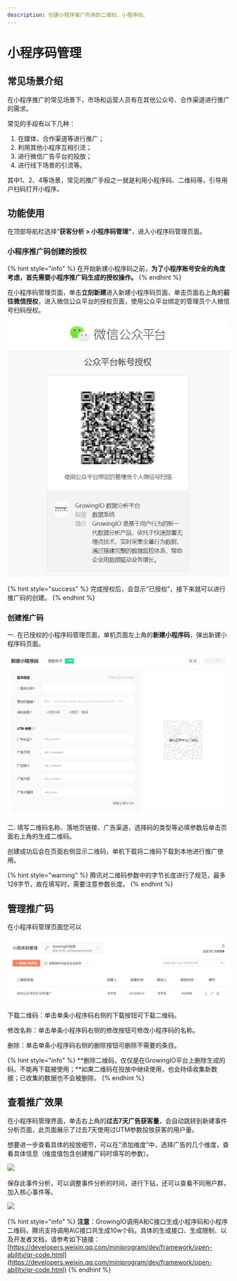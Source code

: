 ```yaml
---
description: 创建小程序推广所用的二维码、小程序码。
---
```


# 小程序码管理

## 常见场景介绍 <a id="chang-jian-chang-jing-jie-shao"></a>

在小程序推广的常见场景下，市场和运营人员有在其他公众号、合作渠道进行推广的需求。

常见的手段有以下几种：

1. 在媒体、合作渠道等进行推广；
2. 利用其他小程序互相引流；
3. 进行微信广告平台的投放；
4. 进行线下场景的引流等。‌

其中1、2、4等场景，常见的推广手段之一就是利用小程序码、二维码等，引导用户扫码打开小程序。‌

## 功能使用 <a id="gong-neng-shi-yong-shuo-ming"></a>

‌在顶部导航栏选择“**获客分析 &gt; 小程序码管理”**，进入小程序码管理页面。

### 小程序推广码创建的授权 <a id="di-yi-bu-jin-hang-xiao-cheng-xu-tui-guang-ma-chuang-jian-de-shou-quan-cao-zuo"></a>

{% hint style="info" %}
在开始新建小程序码之前，**为了小程序账号安全的角度考虑，首先需要小程序推广码生成的授权操作。**
{% endhint %}

在小程序码管理页面，单击**立刻新建**进入新建小程序码页面，单击页面右上角的**前往微信授权**，进入微信公众平台的授权页面，使用公众平台绑定的管理员个人微信号扫码授权。

![](../../.gitbook/assets/image%20%2879%29.png)

{% hint style="success" %}
完成授权后，会显示“已授权”，接下来就可以进行推广码的创建。‌
{% endhint %}

### 创建推广码

一. 在已授权的小程序码管理页面，单机页面左上角的**新建小程序码**，弹出新建小程序码页面。

![](../../.gitbook/assets/image%20%28147%29.png)

二. 填写二维码名称、落地页链接、广告渠道，选择码的类型等必填参数后单击页面右上角的生成二维码。

创建成功后会在页面右侧显示二维码，单机下载将二维码下载到本地进行推广使用。

{% hint style="warning" %}
腾讯对二维码参数中的字节长度进行了规范，最多128字节，故在填写时，需要注意参数长度。‌
{% endhint %}

## 管理推广码

在小程序码管理页面您可以

![](../../.gitbook/assets/image%20%28183%29.png)

下载二维码：单击单条小程序码右侧的下载按钮可下载二维码。

修改名称：单击单条小程序码右侧的修改按钮可修改小程序码的名称。

删除：单击单条小程序码右侧的删除按钮可删除不需要的条目。

{% hint style="info" %}
**删除二维码，仅仅是在GrowingIO平台上删除生成的码，不能再下载被使用；**如果二维码在投放中继续使用，也会持续收集新数据；已收集的数据也不会被删除。
{% endhint %}

## 查看推广效果

在小程序码管理界面，单击右上角的**过去7天广告获客量**，会自动跳转到新建事件分析页面，此页面展示了过去7天使用过UTM参数投放获客的用户量。

想要进一步查看具体的投放细节，可以在“添加维度”中，选择广告的几个维度，查看具体信息（维度值包含创建推广码时填写的参数）。

![](https://docs.growingio.com/.gitbook/assets/-LGNxeGABUADKiTWTaEM-LMgq7UBb6BOpnVYXuBd-LMgrVSJ2jSg2pAzcBlW7FC838F9-11F0-4729-B239-8E7DA61068ED.png)

保存此事件分析，可以调整事件分析的时间，进行下钻，还可以查看不同用户群，加入核心事件等。‌

![](https://docs.growingio.com/.gitbook/assets/-LGNxeGABUADKiTWTaEM-LMgq7UBb6BOpnVYXuBd-LMgr_HGgOVe52KM7fZT820C07B2-3F38-40F7-9DCF-82C9EFEC1EB8.png)

{% hint style="info" %}
**注意**：GrowingIO调用A和C接口生成小程序码和小程序二维码，腾讯支持调用A\C接口共生成10w个码。具体的生成接口、生成限制、以及开发者文档，请参考如下链接：[https://developers.weixin.qq.com/miniprogram/dev/framework/open-ability/qr-code.html](https://developers.weixin.qq.com/miniprogram/dev/framework/open-ability/qr-code.html)​‌
{% endhint %}

